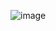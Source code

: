 ![image](https://github.com/uhuddurmus/portfilo/assets/74601877/7a1a2be9-b24b-409a-8b67-f8d5a4c645e7)
